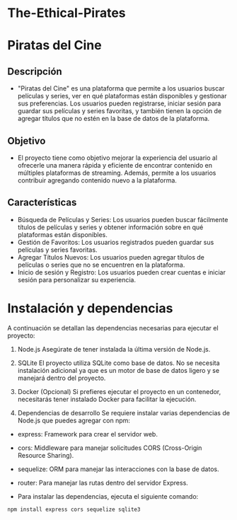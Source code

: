 # The-Ethical-Pirates

# Piratas del Cine
## Descripción
- "Piratas del Cine" es una plataforma que permite a los usuarios buscar películas y series, ver en qué plataformas están disponibles y gestionar sus preferencias. Los usuarios pueden registrarse, iniciar sesión para guardar sus películas y series favoritas, y también tienen la opción de agregar títulos que no estén en la base de datos de la plataforma.

## Objetivo
- El proyecto tiene como objetivo mejorar la experiencia del usuario al ofrecerle una manera rápida y eficiente de encontrar contenido en múltiples plataformas de streaming. Además, permite a los usuarios contribuir agregando contenido nuevo a la plataforma.

## Características
- Búsqueda de Películas y Series: Los usuarios pueden buscar fácilmente títulos de películas y series y obtener información sobre en qué plataformas están disponibles.
- Gestión de Favoritos: Los usuarios registrados pueden guardar sus películas y series favoritas.
- Agregar Títulos Nuevos: Los usuarios pueden agregar títulos de películas o series que no se encuentren en la plataforma.
- Inicio de sesión y Registro: Los usuarios pueden crear cuentas e iniciar sesión para personalizar su experiencia.

# Instalación y dependencias
A continuación se detallan las dependencias necesarias para ejecutar el proyecto:

1. Node.js
Asegúrate de tener instalada la última versión de Node.js.

2. SQLite
El proyecto utiliza SQLite como base de datos. No se necesita instalación adicional ya que es un motor de base de datos ligero y se manejará dentro del proyecto.

3. Docker (Opcional)
Si prefieres ejecutar el proyecto en un contenedor, necesitarás tener instalado Docker para facilitar la ejecución.

4. Dependencias de desarrollo
Se requiere instalar varias dependencias de Node.js que puedes agregar con npm:

- express: Framework para crear el servidor web.
- cors: Middleware para manejar solicitudes CORS (Cross-Origin Resource Sharing).
- sequelize: ORM para manejar las interacciones con la base de datos.
- router: Para manejar las rutas dentro del servidor Express.

- Para instalar las dependencias, ejecuta el siguiente comando:

````sh
npm install express cors sequelize sqlite3
````